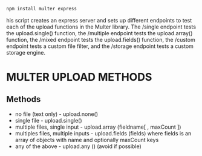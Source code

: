 ```javascript
npm install multer express
```

his script creates an express server and sets up different endpoints to test each of the upload functions in the Multer library. The /single endpoint tests the upload.single() function, the /multiple endpoint tests the upload.array() function, the /mixed endpoint tests the upload.fields() function, the /custom endpoint tests a custom file filter, and the /storage endpoint tests a custom storage engine.

# MULTER UPLOAD METHODS

## Methods

- no file (text only) - upload.none()
- single file - upload.single()
- multiple files, single input - upload.array (fieldname[ , maxCount ])
- multiples files, multiple inputs - upload.fields (fields) where fields is an
  array of objects with name and optionally maxCount keys
- any of the above - upload.any () (avoid if possible)
